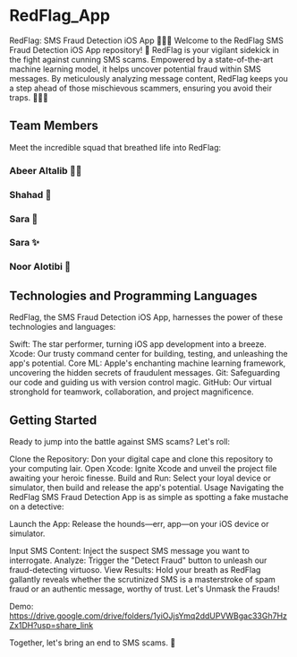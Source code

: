 # RedFlag_App
RedFlag: SMS Fraud Detection iOS App
📱🕵️‍♀️ Welcome to the RedFlag SMS Fraud Detection iOS App repository! 🚨 RedFlag is your vigilant sidekick in the fight against cunning SMS scams. Empowered by a state-of-the-art machine learning model, it helps uncover potential fraud within SMS messages. By meticulously analyzing message content, RedFlag keeps you a step ahead of those mischievous scammers, ensuring you avoid their traps. 🦹‍♂️🚫

## Team Members
Meet the incredible squad that breathed life into RedFlag:

### Abeer Altalib 👩‍💻
### Shahad 🌟
### Sara 🚀
### Sara ✨
### Noor Alotibi 🌠

## Technologies and Programming Languages

RedFlag, the SMS Fraud Detection iOS App, harnesses the power of these technologies and languages:

Swift: The star performer, turning iOS app development into a breeze.
Xcode: Our trusty command center for building, testing, and unleashing the app's potential.
Core ML: Apple's enchanting machine learning framework, uncovering the hidden secrets of fraudulent messages.
Git: Safeguarding our code and guiding us with version control magic.
GitHub: Our virtual stronghold for teamwork, collaboration, and project magnificence.

## Getting Started

Ready to jump into the battle against SMS scams? Let's roll:

Clone the Repository: Don your digital cape and clone this repository to your computing lair.
Open Xcode: Ignite Xcode and unveil the project file awaiting your heroic finesse.
Build and Run: Select your loyal device or simulator, then build and release the app's potential.
Usage
Navigating the RedFlag SMS Fraud Detection App is as simple as spotting a fake mustache on a detective:

Launch the App: Release the hounds—err, app—on your iOS device or simulator.

Input SMS Content: Inject the suspect SMS message you want to interrogate.
Analyze: Trigger the "Detect Fraud" button to unleash our fraud-detecting virtuoso.
View Results: Hold your breath as RedFlag gallantly reveals whether the scrutinized SMS is a masterstroke of spam fraud or an authentic message, worthy of trust.
Let's Unmask the Frauds!

Demo: https://drive.google.com/drive/folders/1yiOJjsYmq2ddUPVWBgac33Gh7HzZx1DH?usp=share_link

Together, let's bring an end to SMS scams. 💪

